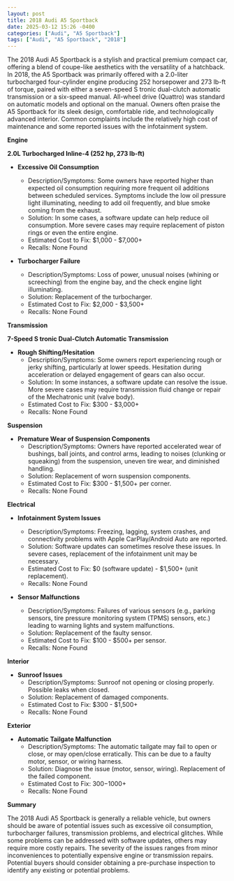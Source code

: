 ```yaml
---
layout: post
title: 2018 Audi A5 Sportback
date: 2025-03-12 15:26 -0400
categories: ["Audi", "A5 Sportback"]
tags: ["Audi", "A5 Sportback", "2018"]
---
```

The 2018 Audi A5 Sportback is a stylish and practical premium compact car, offering a blend of coupe-like aesthetics with the versatility of a hatchback. In 2018, the A5 Sportback was primarily offered with a 2.0-liter turbocharged four-cylinder engine producing 252 horsepower and 273 lb-ft of torque, paired with either a seven-speed S tronic dual-clutch automatic transmission or a six-speed manual. All-wheel drive (Quattro) was standard on automatic models and optional on the manual. Owners often praise the A5 Sportback for its sleek design, comfortable ride, and technologically advanced interior. Common complaints include the relatively high cost of maintenance and some reported issues with the infotainment system.

**Engine**

**2.0L Turbocharged Inline-4 (252 hp, 273 lb-ft)**

*   **Excessive Oil Consumption**
    *   Description/Symptoms: Some owners have reported higher than expected oil consumption requiring more frequent oil additions between scheduled services. Symptoms include the low oil pressure light illuminating, needing to add oil frequently, and blue smoke coming from the exhaust.
    *   Solution: In some cases, a software update can help reduce oil consumption. More severe cases may require replacement of piston rings or even the entire engine.
    *   Estimated Cost to Fix: $1,000 - $7,000+
    *   Recalls: None Found

*   **Turbocharger Failure**
    *   Description/Symptoms: Loss of power, unusual noises (whining or screeching) from the engine bay, and the check engine light illuminating.
    *   Solution: Replacement of the turbocharger.
    *   Estimated Cost to Fix: $2,000 - $3,500+
    *   Recalls: None Found

**Transmission**

**7-Speed S tronic Dual-Clutch Automatic Transmission**

*   **Rough Shifting/Hesitation**
    *   Description/Symptoms: Some owners report experiencing rough or jerky shifting, particularly at lower speeds. Hesitation during acceleration or delayed engagement of gears can also occur.
    *   Solution: In some instances, a software update can resolve the issue. More severe cases may require transmission fluid change or repair of the Mechatronic unit (valve body).
    *   Estimated Cost to Fix: $300 - $3,000+
    *   Recalls: None Found

**Suspension**

*   **Premature Wear of Suspension Components**
    *   Description/Symptoms: Owners have reported accelerated wear of bushings, ball joints, and control arms, leading to noises (clunking or squeaking) from the suspension, uneven tire wear, and diminished handling.
    *   Solution: Replacement of worn suspension components.
    *   Estimated Cost to Fix: $300 - $1,500+ per corner.
    *   Recalls: None Found

**Electrical**

*   **Infotainment System Issues**
    *   Description/Symptoms: Freezing, lagging, system crashes, and connectivity problems with Apple CarPlay/Android Auto are reported.
    *   Solution: Software updates can sometimes resolve these issues. In severe cases, replacement of the infotainment unit may be necessary.
    *   Estimated Cost to Fix: $0 (software update) - $1,500+ (unit replacement).
    *   Recalls: None Found

*   **Sensor Malfunctions**
    *   Description/Symptoms: Failures of various sensors (e.g., parking sensors, tire pressure monitoring system (TPMS) sensors, etc.) leading to warning lights and system malfunctions.
    *   Solution: Replacement of the faulty sensor.
    *   Estimated Cost to Fix: $100 - $500+ per sensor.
    *   Recalls: None Found

**Interior**

*   **Sunroof Issues**
    *   Description/Symptoms: Sunroof not opening or closing properly. Possible leaks when closed.
    *   Solution: Replacement of damaged components.
    *   Estimated Cost to Fix: $300 - $1,500+
    *   Recalls: None Found

**Exterior**

*   **Automatic Tailgate Malfunction**
    * Description/Symptoms: The automatic tailgate may fail to open or close, or may open/close erratically. This can be due to a faulty motor, sensor, or wiring harness.
    * Solution: Diagnose the issue (motor, sensor, wiring). Replacement of the failed component.
    * Estimated Cost to Fix: $300-$1000+
    * Recalls: None Found

**Summary**

The 2018 Audi A5 Sportback is generally a reliable vehicle, but owners should be aware of potential issues such as excessive oil consumption, turbocharger failures, transmission problems, and electrical glitches. While some problems can be addressed with software updates, others may require more costly repairs. The severity of the issues ranges from minor inconveniences to potentially expensive engine or transmission repairs. Potential buyers should consider obtaining a pre-purchase inspection to identify any existing or potential problems.

